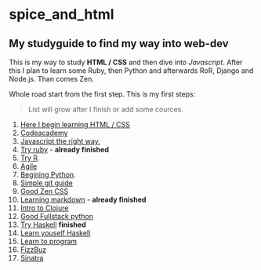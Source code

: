 # spice_and_html
## My studyguide to find my way into web-dev
This is my way to study **HTML / CSS** and then dive into _Javascript_.
After this I plan to learn some Ruby, then Python and afterwards RoR, Django and Node.js.
Than comes Zen.

Whole road start from the first step. This is my first steps: 
>List will grow after I finish or add some cources.

1. [ Here I begin learning HTML / CSS](https://www.learnhowtoprogram.com)
2. [Codeacademy](http://www.codecademy.com/)
3. [Javascript the right way.](http://javascriptissexy.com/how-to-learn-javascript-properly/)
4. [Try ruby](http://tryruby.org/levels/1/challenges/0) - **already finished**
5. [Try R](http://tryr.codeschool.com/levels/1/challenges/2).
6. [Agile](http://www.agile-process.org)
7. [Begining Python](http://learn.adicu.com/python/).
8. [Simple git guide](http://rogerdudler.github.io/git-guide/)
9. [Good Zen CSS](http://www.csszengarden.com)
10. [Learning markdown](http://markdowntutorial.com) - **already finished**
11. [Intro to Clojure](http://www.tryclj.com)
12. [Good Fullstack python](http://www.fullstackpython.com)
13. [Try Haskell](http://tryhaskell.org) **finished**
14. [Learn youself Haskell](http://learnyouahaskell.com/introduction)
15. [Learn to program](http://everydayutilitarian.com/essays/learn-code/)
16. [FizzBuz](http://c2.com/cgi/wiki?FizzBuzzTest)
17. [Sinatra](http://code.tutsplus.com/tutorials/singing-with-sinatra--net-18965)